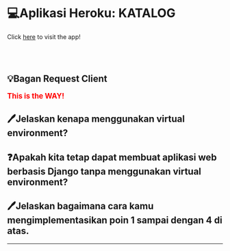 # 💻Aplikasi Heroku: KATALOG
Click [here](https://tugas2katalog.herokuapp.com/katalog/) to visit the app!

<br><br>

## 💡Bagan Request Client

<span style="color:red; font-weight:bold; font-size:larger;">This is the WAY!</span>

## 🖊Jelaskan kenapa menggunakan virtual environment?


## ❓Apakah kita tetap dapat membuat aplikasi web berbasis Django tanpa menggunakan virtual environment?


## 🖊Jelaskan bagaimana cara kamu mengimplementasikan poin 1 sampai dengan 4 di atas.


<hr>
